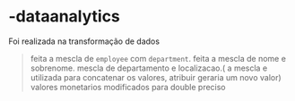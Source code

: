# -dataanalytics

Foi realizada na transformação de dados
> feita a mescla de `employee` com `department`.
> feita a mescla de nome e sobrenome.
> mescla de departamento e localizacao.( a mescla e utilizada para concatenar os valores, atribuir geraria um novo valor)
> valores monetarios modificados para double preciso

